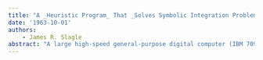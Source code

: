 ```yaml
---
title: "A _Heuristic Program_ That _Solves Symbolic Integration Problems_ in _Freshman Calculus_"
date: '1963-10-01'
authors: 
    - James R. Slagle
abstract: "A large high-speed general-purpose digital computer (IBM 7090) was programmed to solve elementary symbolic integration problems at approximately the level of a good college freshman. The program is called SAINT, an acronym for 'Symbolic Automatic INTegrator.' This paper discusses the SAINT program and its performance. SAINT performs indefinite integration. It also performs definite and multiple integration when these are trivial extensions of indefinite integration. It uses many of the methods and heuristics of students attacking the same prombles. SAINT took an average of two minutes each to solve 52 of the 54 attempted problems taken from the Massachusetts Institute of Technology freshman calculus final examinations. Based on this and other experiments with SAINT, some conclusions coneering computer solution of such problems are: (1) Pattern recognition is of fundamental importance. (2) Great benefit would have been derived from a large memory and more convenient symbol manipulating facilities. (3) The solution of a symbolic integration problem by a commercially available computer is far cheaper and faster than by man."
---
```


